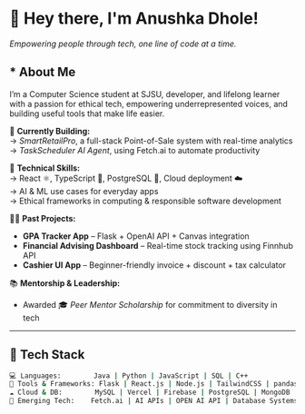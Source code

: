 # 👋 Hey there, I'm Anushka Dhole!  
*Empowering people through tech, one line of code at a time.*

## * About Me
I’m a Computer Science student at SJSU, developer, and lifelong learner with a passion for ethical tech, empowering underrepresented voices, and building useful tools that make life easier.

🔭 **Currently Building:**  
→ *SmartRetailPro*, a full-stack Point-of-Sale system with real-time analytics  
→ *TaskScheduler AI Agent*, using Fetch.ai to automate productivity

🌱 **Technical Skills:**  
→ React ⚛️, TypeScript 🧩, PostgreSQL 🐘, Cloud deployment ☁️  
→ AI & ML use cases for everyday apps  
→ Ethical frameworks in computing & responsible software development

👩‍💻 **Past Projects:**  
- **GPA Tracker App** – Flask + OpenAI API + Canvas integration  
- **Financial Advising Dashboard** – Real-time stock tracking using Finnhub API  
- **Cashier UI App** – Beginner-friendly invoice + discount + tax calculator  

📚 **Mentorship & Leadership:**    
- Awarded 🎓 *Peer Mentor Scholarship* for commitment to diversity in tech  

---

## 🚀 Tech Stack

```bash
💻 Languages:        Java | Python | JavaScript | SQL | C++
🧰 Tools & Frameworks: Flask | React.js | Node.js | TailwindCSS | pandas | Git| TypeScript
☁️ Cloud & DB:        MySQL | Vercel | Firebase | PostgreSQL | MongoDB
🤖 Emerging Tech:    Fetch.ai | AI APIs | OPEN AI API | Database Systems
